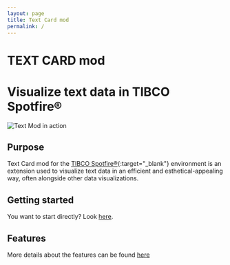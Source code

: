 ```yaml
---
layout: page
title: Text Card mod
permalink: /
---
```

# TEXT CARD mod 
# Visualize text data in TIBCO Spotfire®
<img src="{{ site.baseurl }}/assets/images/text-card4.png" class=".rounded .shadow-new" alt="Text Mod in action">

## Purpose

Text Card mod for the [TIBCO Spotfire®](https://www.tibco.com/products/tibco-spotfire){:target="_blank"} environment is an extension used to visualize text data in an efficient and esthetical-appealing way, often alongside other data visualizations.

## Getting started

You want to start directly? Look [here](getting-started).

## Features

More details about the features can be found [here](features)





